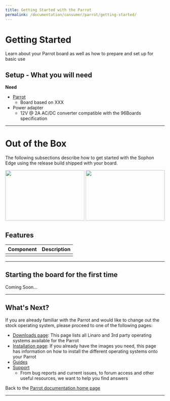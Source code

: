 ```yaml
---
title: Getting Started with the Parrot
permalink: /documentation/consumer/parrot/getting-started/
---
```


# Getting Started

Learn about your Parrot board as well as how to prepare and set up for basic use

## Setup - What you will need

**Need**

- [Parrot](https://www.96boards.org/)
   - Board based on XXX
- Power adapter
   - 12V @ 2A AC/DC converter compatible with the 96Boards specification

***

# Out of the Box

The following subsections describe how to get started with the Sophon Edge using the release build shipped with your board.

<img src="../additional-docs/images/images-board/sd/hichips-parrot-front-sd.png" data-canonical-src="../additional-docs/images/images-board/sd/hichips-parrot-front-sd" width="250" height="160" />
<img src="../additional-docs/images/images-board/sd/hichips-parrot-back-sd.png" data-canonical-src="../additional-docs/images/images-board/sd/hichips-parrot-back-sd" width="250" height="160" />

## Features

|   Component          |   Description                                                                                    |
|:---------------------|:-------------------------------------------------------------------------------------------------|
|                      |                                                                                                  |

***

## Starting the board for the first time

Coming Soon...

***

## What's Next?

If you are already familiar with the Parrot and would like to change out the stock operating system, please proceed to one of the following pages:

- [Downloads page](../downloads): This page lists all Linaro and 3rd party operating systems available for the Parrot
- [Installation page](../installation): If you already have the images you need, this page has information on how to install the different operating systems onto your Parrot
- [Guides](../guides/)
- [Support](../support)
   - From bug reports and current issues, to forum access and other useful resources, we want to help you find answers

Back to the [Parrot documentation home page](../)

***
